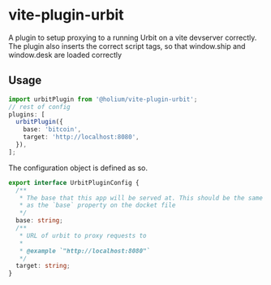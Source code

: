 # vite-plugin-urbit

A plugin to setup proxying to a running Urbit on a vite devserver correctly.
The plugin also inserts the correct script tags, so that window.ship and
window.desk are loaded correctly

## Usage

```typescript
import urbitPlugin from '@holium/vite-plugin-urbit';
// rest of config
plugins: [
  urbitPlugin({
    base: 'bitcoin',
    target: 'http://localhost:8080',
  }),
];
```

The configuration object is defined as so.

```typescript
export interface UrbitPluginConfig {
  /**
   * The base that this app will be served at. This should be the same
   * as the `base` property on the docket file
   */
  base: string;
  /**
   * URL of urbit to proxy requests to
   *
   * @example `"http://localhost:8080"`
   */
  target: string;
}
```
